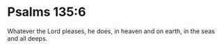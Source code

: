 # Psalms 135:6

Whatever the Lord pleases, he does, in heaven and on earth, in the seas and all deeps.
